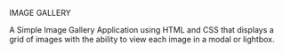 IMAGE GALLERY

A Simple Image Gallery Application using HTML and CSS that displays a grid of images with the ability to view each image in a modal or lightbox.
